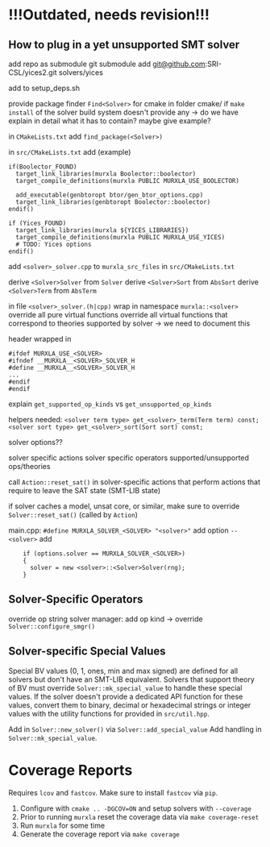 # !!!Outdated, needs revision!!!

## How to plug in a yet unsupported SMT solver

add repo as submodule
git submodule add git@github.com:SRI-CSL/yices2.git solvers/yices

add to setup_deps.sh

provide package finder `Find<Solver>` for cmake in folder cmake/
if `make install` of the solver build system doesn't provide any
-> do we have explain in detail what it has to contain? maybe give example?

in `CMakeLists.txt` add
`find_package(<Solver>)`

in `src/CMakeLists.txt` add (example)
```
if(Boolector_FOUND)
  target_link_libraries(murxla Boolector::boolector)
  target_compile_definitions(murxla PUBLIC MURXLA_USE_BOOLECTOR)

  add_executable(genbtoropt btor/gen_btor_options.cpp)
  target_link_libraries(genbtoropt Boolector::boolector)
endif()

if (Yices_FOUND)
  target_link_libraries(murxla ${YICES_LIBRARIES})
  target_compile_definitions(murxla PUBLIC MURXLA_USE_YICES)
  # TODO: Yices options
endif()
```

add `<solver>_solver.cpp` to `murxla_src_files` in `src/CMakeLists.txt`

derive `<Solver>Solver` from `Solver`
derive `<Solver>Sort` from `AbsSort`
derive `<Solver>Term` from `AbsTerm`

in file `<solver>_solver.(h|cpp)`
wrap in namespace `murxla::<solver>`
override all pure virtual functions
override all virtual functions that correspond to theories supported by solver
-> we need to document this

header wrapped in
```
#ifdef MURXLA_USE_<SOLVER>
#ifndef __MURXLA__<SOLVER>_SOLVER_H
#define __MURXLA__<SOLVER>_SOLVER_H
...
#endif
#endif
```

explain
`get_supported_op_kinds` vs `get_unsupported_op_kinds`

helpers needed:
`<solver term type> get_<solver>_term(Term term) const;`
`<solver sort type> get_<solver>_sort(Sort sort) const;`


solver options??

solver specific actions
solver specific operators
supported/unsupported ops/theories

call `Action::reset_sat()` in solver-specific actions that perform
actions that require to leave the SAT state (SMT-LIB state)

if solver caches a model, unsat core, or similar, make sure to override
`Solver::reset_sat()` (called by `Action`)

main.cpp:
`#define MURXLA_SOLVER_<SOLVER> "<solver>"`
add option `--<solver>`
add
```
    if (options.solver == MURXLA_SOLVER_<SOLVER>)
    {
      solver = new <solver>::<Solver>Solver(rng);
    }
```

## Solver-Specific Operators
override op string
solver manager: add op kind
-> override `Solver::configure_smgr()`

## Solver-specific Special Values
Special BV values (0, 1, ones, min and max signed) are defined for all solvers
but don't have an SMT-LIB equivalent. Solvers that support theory of BV must
override `Solver::mk_special_value` to handle these special values.
If the solver doesn't provide a dedicated API function for these values,
convert them to binary, decimal or hexadecimal strings or integer values
with the utility functions for provided in `src/util.hpp`.

Add in `Solver::new_solver()` via `Solver::add_special_value`
Add handling in `Solver::mk_special_value`.


# Coverage Reports

Requires `lcov` and `fastcov`. Make sure to install `fastcov` via `pip`.

1. Configure with `cmake .. -DGCOV=ON` and setup solvers with `--coverage`
2. Prior to running `murxla` reset the coverage data via `make coverage-reset`
3. Run `murxla` for some time
4. Generate the coverage report via `make coverage`
